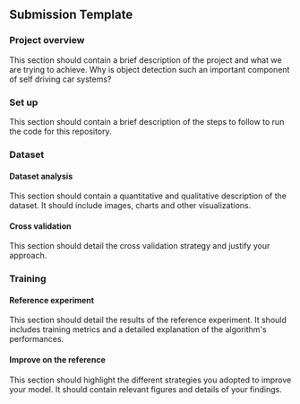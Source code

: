 ## Submission Template

### Project overview
This section should contain a brief description of the project and what we are trying to achieve. Why is object detection such an important component of self driving car systems?

### Set up
This section should contain a brief description of the steps to follow to run the code for this repository.

### Dataset
#### Dataset analysis
This section should contain a quantitative and qualitative description of the dataset. It should include images, charts and other visualizations.
#### Cross validation
This section should detail the cross validation strategy and justify your approach.

### Training
#### Reference experiment
This section should detail the results of the reference experiment. It should includes training metrics and a detailed explanation of the algorithm's performances.

#### Improve on the reference
This section should highlight the different strategies you adopted to improve your model. It should contain relevant figures and details of your findings.